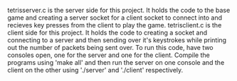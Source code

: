tetrisserver.c is the server side for this project. It holds the code to the base game and creating a server socket for a client socket to connect into and recieves key presses from the client to play the game.
tetrisclient.c is the client side for this project. It holds the code to creating a socket and connecting to a server and then sending over it's keystrokes while printing out the number of packets being sent over.
To run this code, have two consoles open, one for the server and one for the client. Compile the programs using  'make all' and then run the server on one console and the client on the other using './server' and './client' respectively.
